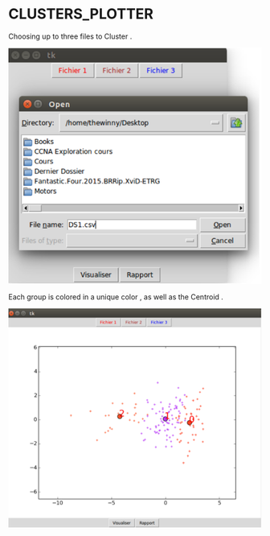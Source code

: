 # CLUSTERS_PLOTTER

Choosing up to three files to Cluster .

![Alt text](/images/Choosing_Files.png?raw=true "Optional Title")

Each group is colored in a unique color , as well as the Centroid .

![Alt text](/images/UI.png?raw=true "Optional Title")


